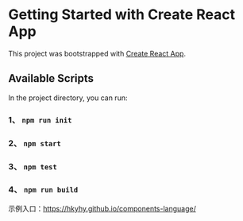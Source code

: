# Getting Started with Create React App

This project was bootstrapped with [Create React App](https://github.com/facebook/create-react-app).

## Available Scripts

In the project directory, you can run:

### 1、 `npm run init`

### 2、 `npm start`

### 3、 `npm test`

### 4、 `npm run build`

示例入口：https://hkyhy.github.io/components-language/
